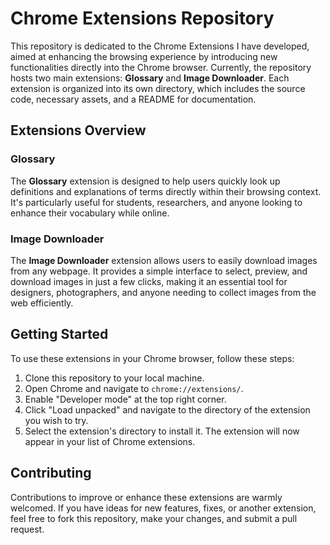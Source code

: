 # Chrome Extensions Repository

This repository is dedicated to the Chrome Extensions I have developed, aimed at enhancing the browsing experience by introducing new functionalities directly into the Chrome browser. Currently, the repository hosts two main extensions: **Glossary** and **Image Downloader**. Each extension is organized into its own directory, which includes the source code, necessary assets, and a README for documentation.

## Extensions Overview

### Glossary
The **Glossary** extension is designed to help users quickly look up definitions and explanations of terms directly within their browsing context. It's particularly useful for students, researchers, and anyone looking to enhance their vocabulary while online.

### Image Downloader
The **Image Downloader** extension allows users to easily download images from any webpage. It provides a simple interface to select, preview, and download images in just a few clicks, making it an essential tool for designers, photographers, and anyone needing to collect images from the web efficiently.

## Getting Started

To use these extensions in your Chrome browser, follow these steps:
1. Clone this repository to your local machine.
2. Open Chrome and navigate to `chrome://extensions/`.
3. Enable "Developer mode" at the top right corner.
4. Click "Load unpacked" and navigate to the directory of the extension you wish to try.
5. Select the extension's directory to install it. The extension will now appear in your list of Chrome extensions.

## Contributing

Contributions to improve or enhance these extensions are warmly welcomed. If you have ideas for new features, fixes, or another extension, feel free to fork this repository, make your changes, and submit a pull request.
